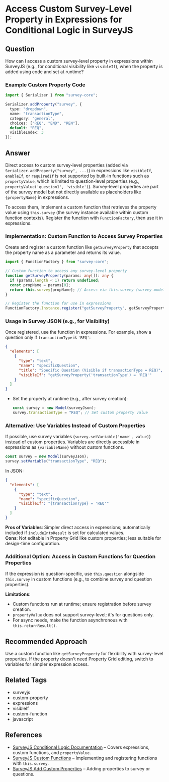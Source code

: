 # Access Custom Survey-Level Property in Expressions for Conditional Logic in SurveyJS

## Question
How can I access a custom survey-level property in expressions within SurveyJS (e.g., for conditional visibility like `visibleIf`), when the property is added using code and set at runtime?

### Example Custom Property Code
```typescript
import { Serializer } from "survey-core";

Serializer.addProperty("survey", {
  type: "dropdown",
  name: "transactionType",
  category: "general",
  choices: ["REQ", "END", "REN"],
  default: "REQ",
  visibleIndex: 3
});
```

## Answer
Direct access to custom survey-level properties (added via `Serializer.addProperty("survey", ...)`) in expressions like `visibleIf`, `enableIf`, or `requiredIf` is not supported by built-in functions such as `propertyValue`, which is limited to question-level properties (e.g., `propertyValue('question1', 'visible')`). Survey-level properties are part of the survey model but not directly available as placeholders like `{propertyName}` in expressions.

To access them, implement a custom function that retrieves the property value using `this.survey` (the survey instance available within custom function contexts). Register the function with `FunctionFactory`, then use it in expressions.

### Implementation: Custom Function to Access Survey Properties
Create and register a custom function like `getSurveyProperty` that accepts the property name as a parameter and returns its value.

```typescript
import { FunctionFactory } from "survey-core";

// Custom function to access any survey-level property
function getSurveyProperty(params: any[]): any {
  if (params.length < 1) return undefined;
  const propName = params[0];
  return this.survey[propName]; // Access via this.survey (survey model instance)
}

// Register the function for use in expressions
FunctionFactory.Instance.register("getSurveyProperty", getSurveyProperty);
```

### Usage in Survey JSON (e.g., for Visibility)
Once registered, use the function in expressions. For example, show a question only if `transactionType` is `'REQ'`:

```json
{
  "elements": [
    {
      "type": "text",
      "name": "specificQuestion",
      "title": "Specific Question (Visible if transactionType = REQ)",
      "visibleIf": "getSurveyProperty('transactionType') = 'REQ'"
    }
  ]
}
```

- Set the property at runtime (e.g., after survey creation):
  ```typescript
  const survey = new Model(surveyJson);
  survey.transactionType = "REQ"; // Set custom property value
  ```

### Alternative: Use Variables Instead of Custom Properties
If possible, use survey variables (`survey.setVariable('name', value)`) instead of custom properties. Variables are directly accessible in expressions as `{variableName}` without custom functions.

```typescript
const survey = new Model(surveyJson);
survey.setVariable("transactionType", "REQ");
```

In JSON:
```json
{
  "elements": [
    {
      "type": "text",
      "name": "specificQuestion",
      "visibleIf": "{transactionType} = 'REQ'"
    }
  ]
}
```

**Pros of Variables**: Simpler direct access in expressions; automatically included if `includeIntoResult` is set for calculated values.  
**Cons**: Not editable in Property Grid like custom properties; less suitable for design-time configuration.

### Additional Option: Access in Custom Functions for Question Properties
If the expression is question-specific, use `this.question` alongside `this.survey` in custom functions (e.g., to combine survey and question properties).

**Limitations**:
- Custom functions run at runtime; ensure registration before survey creation.
- `propertyValue` does not support survey-level; it's for questions only.
- For async needs, make the function asynchronous with `this.returnResult()`.

## Recommended Approach
Use a custom function like `getSurveyProperty` for flexibility with survey-level properties. If the property doesn't need Property Grid editing, switch to variables for simpler expression access.

## Related Tags
- surveyjs
- custom-property
- expressions
- visibleIf
- custom-function
- javascript

## References
- [SurveyJS Conditional Logic Documentation](https://surveyjs.io/form-library/documentation/design-survey/conditional-logic) – Covers expressions, custom functions, and `propertyValue`.
- [SurveyJS Custom Functions](https://surveyjs.io/form-library/documentation/design-survey/conditional-logic#custom-functions)  – Implementing and registering functions with `this.survey`.
- [SurveyJS Add Custom Properties](https://surveyjs.io/form-library/documentation/customize-question-types/add-custom-properties-to-a-form) – Adding properties to survey or questions.